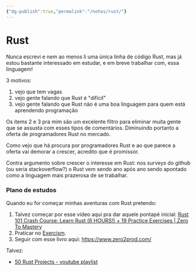 ```yaml
---
{"dg-publish":true,"permalink":"/notes/rust/"}
---
```


# Rust

Nunca escrevi e nem ao menos li uma única linha de código Rust, mas já estou bastante interessado em estudar, e em breve trabalhar com, essa linguagem!

3 motivos:

1. vejo que tem vagas
2. vejo gente falando que Rust é "difícil"
3. vejo gente falando que Rust não é uma boa linguagem para quem está aprendendo programação

Os items 2 e 3 pra mim são um excelente filtro para eliminar muita gente que se assusta com esses tipos de comentários. Diminuindo portanto a oferta de programadores Rust no mercado.

Como vejo que há procura por programadores Rust e ao que parece a oferta vai demorar a crescer, acredito que é promissor.

Contra argumento sobre crescer o interesse em Rust: nos surveys do github (ou seria stackoverflow?) o Rust vem sendo ano após ano sendo apontado como a linguagem mais prazerosa de se trabalhar.

### Plano de estudos

Quando eu for começar minhas aventuras com Rust pretendo:

1. Talvez começar por esse vídeo aqui pra dar aquele pontapé inicial: [Rust 101 Crash Course: Learn Rust (6 HOURS!) + 19 Practice Exercises | Zero To Mastery](https://youtu.be/lzKeecy4OmQ)
2. Praticar no [Exercism](https://exercism.org/tracks/rust).
3. Seguir com esse livro aqui: <https://www.zero2prod.com/>

Talvez:

- [50 Rust Projects - youtube playlist](https://youtube.com/playlist?list=PL5dTjWUk_cPYuhHm9_QImW7_u4lr5d6zO)



